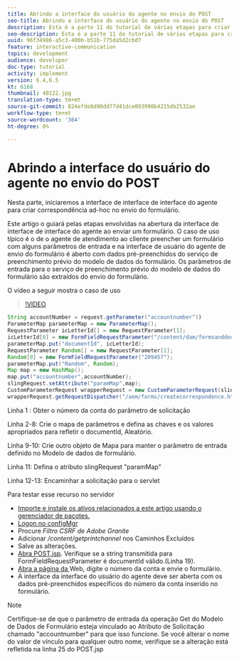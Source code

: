 ```yaml
---
title: Abrindo a interface do usuário do agente no envio do POST
seo-title: Abrindo a interface do usuário do agente no envio do POST
description: Esta é a parte 11 do tutorial de várias etapas para criar seu primeiro documento de comunicação interativo para o canal de impressão. Nesta parte, iniciaremos a interface de interface de interface do agente para criar correspondência ad-hoc no envio do formulário.
seo-description: Esta é a parte 11 do tutorial de várias etapas para criar seu primeiro documento de comunicação interativo para o canal de impressão. Nesta parte, iniciaremos a interface de interface de interface do agente para criar correspondência ad-hoc no envio do formulário.
uuid: 96f34986-a5c3-400b-b51b-775da5d2cbd7
feature: interactive-communication
topics: development
audience: developer
doc-type: tutorial
activity: implement
version: 6.4,6.5
kt: 6168
thumbnail: 40122.jpg
translation-type: tm+mt
source-git-commit: 824efde8d90dd77d41dce093998b4215db2532ae
workflow-type: tm+mt
source-wordcount: '364'
ht-degree: 0%

---
```



# Abrindo a interface do usuário do agente no envio do POST

Nesta parte, iniciaremos a interface de interface de interface do agente para criar correspondência ad-hoc no envio do formulário.

Este artigo o guiará pelas etapas envolvidas na abertura da interface de interface de interface do agente ao enviar um formulário. O caso de uso típico é o de o agente de atendimento ao cliente preencher um formulário com alguns parâmetros de entrada e na interface de usuário do agente de envio do formulário é aberto com dados pré-preenchidos do serviço de preenchimento prévio do modelo de dados do formulário. Os parâmetros de entrada para o serviço de preenchimento prévio do modelo de dados do formulário são extraídos do envio do formulário.

O vídeo a seguir mostra o caso de uso

>[!VIDEO](https://video.tv.adobe.com/v/40122/?quality=9&learn=on)

```java
String accountNumber = request.getParameter("accountnumber"))
ParameterMap parameterMap = new ParameterMap();
RequestParameter icLetterId[] = new RequestParameter[1];
icLetterId[0] = new FormFieldRequestParameter("/content/dam/formsanddocuments/retirementstatementprint");
parameterMap.put("documentId", icLetterId);
RequestParameter Random[] = new RequestParameter[1];
Random[0] = new FormFieldRequestParameter("209457");
parameterMap.put("Random", Random);
Map map = new HashMap();
map.put("accountnumber",accountNumber);
slingRequest.setAttribute("paramMap",map);
CustomParameterRequest wrapperRequest = new CustomParameterRequest(slingRequest,parameterMap,"GET");
wrapperRequest.getRequestDispatcher("/aem/forms/createcorrespondence.html").include(wrapperRequest, response);
```

Linha 1 : Obter o número da conta do parâmetro de solicitação

Linha 2-8: Crie o mapa de parâmetros e defina as chaves e os valores apropriados para refletir o documentId, Aleatório.

Linha 9-10: Crie outro objeto de Mapa para manter o parâmetro de entrada definido no Modelo de dados de formulário.

Linha 11: Defina o atributo slingRequest &quot;paramMap&quot;

Linha 12-13: Encaminhar a solicitação para o servlet

Para testar esse recurso no servidor

* [Importe e instale os ativos relacionados a este artigo usando o gerenciador de pacotes.](assets/launch-agent-ui.zip)
* [Logon no configMgr](http://localhost:4502/system/console/configMgr)
* Procure _Filtro CSRF de Adobe Granite_
* Adicionar _/content/getprintchannel_ nos Caminhos Excluídos
* Salve as alterações.
* [Abra POST.jsp](http://localhost:4502/apps/AEMForms/openprintchannel/POST.jsp). Verifique se a string transmitida para FormFieldRequestParameter é documentId válido.(Linha 19).
* [Abra a página da ](http://localhost:4502/content/OpenPrintChannel.html) Web, digite o número da conta e envie o formulário.
* A interface da interface do usuário do agente deve ser aberta com os dados pré-preenchidos específicos do número da conta inserido no formulário.

>[!NOTE]
>
>Certifique-se de que o parâmetro de entrada da operação Get do Modelo de Dados de Formulário esteja vinculado ao Atributo de Solicitação chamado &quot;accountnumber&quot; para que isso funcione. Se você alterar o nome do valor de vínculo para qualquer outro nome, verifique se a alteração está refletida na linha 25 do POST.jsp

